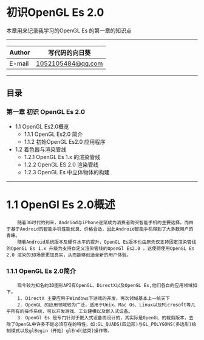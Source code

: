 初识OpenGL Es 2.0
=======
本章用来记录我学习的OpenGL Es 的第一章的知识点

***

|Author|写代码的向日葵|
|---|---
|E-mail|1052105484@qq.com

***

## 目录
### 第一章 初识 OpenGL Es 2.0
* 1.1 OpenGL Es2.0概览
  * 1.1.1 OpenGL Es2.0 简介
  * 1.1.2 初始OpenGL Es2.0 应用程序
* 1.2 着色器与渲染管线
  * 1.2.1 OpenGL Es 1.x 的渲染管线
  * 1.2.2 OpenGL ES 2.0 渲染管线
  * 1.2.3 OpenGL Es 中立体物体的构建
  
*****
    
# 1.1 OpenGl Es 2.0概述
        随着3G时代的到来，Andriod与iPhone逐渐成为消费者购买智能手机的主要选择。而由于基于Android的智能手机性能优良、价格合适，因此Android智能手机得到了大多数用户的青睐。
        随着Android系统版本及硬件水平的提升，OpenGL Es版本也由原先仅支持固定渲染管线的OpenGL Es 1.x 升级为支持自定义渲染管线的OpenGl Es2.0 。这使得使用OpenGL Es 2.0 渲染的3D场景更加真实，从而能够创造全新的用户体验。
        
### 1.1.1 OpenGL Es 2.0简介
        现今较为知名的3D图形API有OpenGL、DirectX以及OpenGL Es,他们各自的应用领域如下。
        1. DirectX 主要应用于Windows下游戏的开发，再次领域基本上一统天下
        2. OpenGL 的应用领域较为广泛，适用于Unix、Mac Os、Linux以及Microsoft等几乎所有的操作系统，可以开发游戏、工业建模以及嵌入式设备。
        3. OpenGl Es 是专门针对于嵌入式设备而设计的，其实际是OpenGL 的裁剪版本，去除了OpenGL中许多不是必须存在的特性，如:GL_QUADS(四边形)与GL_POLYGONS(多边形)绘制模式以及glBegin（开始）glEnd(结束)操作等。
   
    
    
